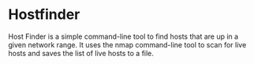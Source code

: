 # Hostfinder
Host Finder is a simple command-line tool to find hosts that are up in a given network range. It uses the nmap command-line tool to scan for live hosts and saves the list of live hosts to a file.
